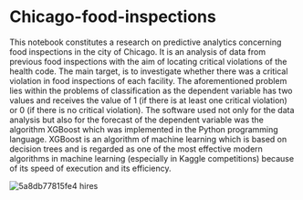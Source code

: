 # Chicago-food-inspections

This notebook constitutes a research on predictive analytics concerning food inspections in the city of Chicago. It is an analysis of data from previous food inspections with the aim of locating critical violations of the health code. The main target, is to investigate whether there was a critical violation in food inspections of each facility. The aforementioned problem lies within the problems of classification as the dependent variable has two values and receives the value of 1 (if there is at least one critical violation) or 0 (if there is no critical violation). The software used not only for the data analysis but also for the forecast of the dependent variable was the algorithm XGBoost which was implemented in the Python programming language. XGBoost is an algorithm of machine learning which is based on decision trees and is regarded as one of the most effective modern algorithms in machine learning (especially in Kaggle competitions) because of its speed of execution and its efficiency.

![5a8db77815fe4 hires](https://user-images.githubusercontent.com/93923855/140977755-8a6c81a2-3c59-42a4-97cb-c8e70d206d18.jpg)
